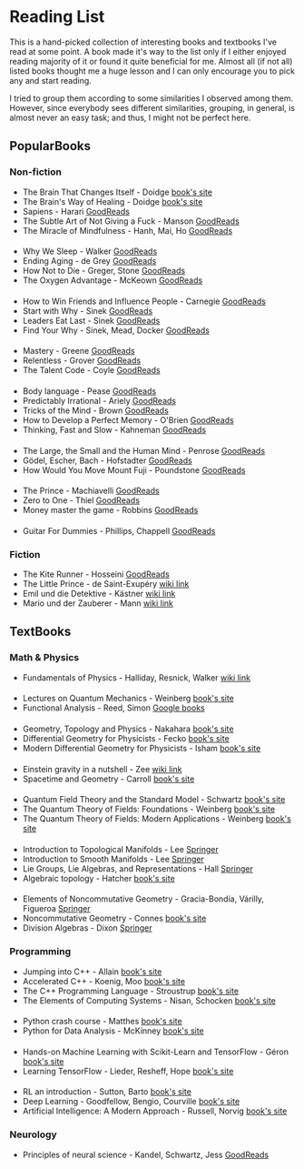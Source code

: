 # Reading List

This is a hand-picked collection of interesting books and textbooks I've read at some point. A book made it's way to the list only if I either enjoyed reading majority of it or found it quite beneficial for me. Almost all (if not all) listed books thought me a huge lesson and I can only encourage you to pick any and start reading.

I tried to group them according to some similarities I observed among them. However, since everybody sees different similarities, grouping, in general, is almost never an easy task; and thus, I might not be perfect here.

## PopularBooks

### Non-fiction

* The Brain That Changes Itself - Doidge [book's site](http://www.normandoidge.com/?page_id=1259)
* The Brain's Way of Healing - Doidge [book's site](http://www.normandoidge.com/?page_id=1042)
* Sapiens - Harari [GoodReads](https://www.goodreads.com/book/show/23692271-sapiens)
* The Subtle Art of Not Giving a Fuck - Manson [GoodReads](https://www.goodreads.com/book/show/28257707-the-subtle-art-of-not-giving-a-f-ck)
* The Miracle of Mindfulness - Hanh,  Mai, Ho [GoodReads](https://www.goodreads.com/book/show/95747.The_Miracle_of_Mindfulness)

####

* Why We Sleep - Walker [GoodReads](https://www.goodreads.com/book/show/34466963-why-we-sleep)
* Ending Aging - de Grey [GoodReads](https://www.goodreads.com/book/show/519781.Ending_Aging)
* How Not to Die - Greger, Stone [GoodReads](https://www.goodreads.com/book/show/25663961-how-not-to-die)
* The Oxygen Advantage - McKeown [GoodReads](https://www.goodreads.com/book/show/26533127-the-oxygen-advantage)

####

* How to Win Friends and Influence People - Carnegie [GoodReads](https://www.goodreads.com/book/show/4865.How_to_Win_Friends_and_Influence_People)
* Start with Why - Sinek [GoodReads](https://www.goodreads.com/book/show/7108725-start-with-why)
* Leaders Eat Last - Sinek [GoodReads](https://www.goodreads.com/book/show/16144853-leaders-eat-last)
* Find Your Why - Sinek, Mead, Docker [GoodReads](https://www.goodreads.com/book/show/29496432-find-your-why)

####

* Mastery - Greene [GoodReads](https://www.goodreads.com/book/show/13589182-mastery)
* Relentless - Grover [GoodReads](https://www.goodreads.com/book/show/17354208-relentless)
* The Talent Code  - Coyle [GoodReads](https://www.goodreads.com/book/show/5771014-the-talent-code)

####

* Body language - Pease [GoodReads](https://www.goodreads.com/book/show/262731.The_Definitive_Book_of_Body_Language)
* Predictably Irrational - Ariely [GoodReads](https://www.goodreads.com/book/show/8668400-a-taste-of-irrationality)
* Tricks of the Mind - Brown [GoodReads](https://www.goodreads.com/book/show/945683.Tricks_of_the_Mind)
* How to Develop a Perfect Memory - O'Brien [GoodReads](https://www.goodreads.com/book/show/2691332-how-to-develop-a-perfect-memory)
* Thinking, Fast and Slow - Kahneman [GoodReads](https://www.goodreads.com/book/show/11468377-thinking-fast-and-slow)

####

* The Large, the Small and the Human Mind - Penrose [GoodReads](https://www.goodreads.com/book/show/187101.The_Large_the_Small_and_the_Human_Mind)
* Gödel, Escher, Bach - Hofstadter [GoodReads](https://www.goodreads.com/book/show/24113.G_del_Escher_Bach)
* How Would You Move Mount Fuji - Poundstone [GoodReads](https://www.goodreads.com/book/show/205266.How_Would_You_Move_Mount_Fuji)

####

* The Prince - Machiavelli [GoodReads](https://www.goodreads.com/book/show/28862.The_Prince)
* Zero to One - Thiel [GoodReads](https://www.goodreads.com/book/show/18050143-zero-to-one)
* Money master the game - Robbins [GoodReads](https://www.goodreads.com/book/show/23014006-money-master-the-game)

####

* Guitar For Dummies - Phillips, Chappell [GoodReads](https://www.goodreads.com/book/show/299491.Guitar_For_Dummies)


### Fiction

* The Kite Runner - Hosseini [GoodReads](https://www.goodreads.com/book/show/77203.The_Kite_Runner)
* The Little Prince - de Saint-Exupéry [wiki link](https://en.wikipedia.org/wiki/The_Little_Prince)
* Emil und die Detektive - Kästner [wiki link](https://en.wikipedia.org/wiki/Emil_and_the_Detectives)
* Mario und der Zauberer - Mann [wiki link](https://en.wikipedia.org/wiki/Mario_and_the_Magician)

## TextBooks

### Math & Physics

* Fundamentals of Physics - Halliday, Resnick, Walker [wiki link](https://en.wikipedia.org/wiki/Fundamentals_of_Physics)

####

* Lectures on Quantum Mechanics - Weinberg [book's site](https://www.cambridge.org/core/books/lectures-on-quantum-mechanics/F739B9577D2473995024FA5E9ABA9B6C)
* Functional Analysis - Reed, Simon [Google books](https://books.google.de/books?id=rpFTTjxOYpsC)

####

* Geometry, Topology and Physics - Nakahara [book's site](https://www.crcpress.com/Geometry-Topology-and-Physics-Second-Edition/Nakahara/p/book/9780750306065)
* Differential Geometry for Physicists - Fecko [book's site](http://sophia.dtp.fmph.uniba.sk/~fecko/book.html)
* Modern Differential Geometry for Physicists  - Isham [book's site](https://www.worldscientific.com/worldscibooks/10.1142/3867)

####

* Einstein gravity in a nutshell - Zee [wiki link](https://en.wikipedia.org/wiki/Einstein_Gravity_in_a_Nutshell)
* Spacetime and Geometry - Carroll [book's site](https://www.preposterousuniverse.com/spacetimeandgeometry/)

####

* Quantum Field Theory and the Standard Model - Schwartz [book's site](https://schwartzqft.fas.harvard.edu/)
* The Quantum Theory of Fields: Foundations - Weinberg [book's site](https://www.cambridge.org/core/books/quantum-theory-of-fields/22986119910BF6A2EFE42684801A3BDF)
* The Quantum Theory of Fields: Modern Applications - Weinberg [book's site](https://www.cambridge.org/core/books/quantum-theory-of-fields/0E0C89894938BE38EE0BCCDB1BC857E5)

####

* Introduction to Topological Manifolds - Lee [Springer](http://www.springer.com/book/9781441979391)
* Introduction to Smooth Manifolds - Lee [Springer](http://www.springer.com/book/9781441999818)
* Lie Groups, Lie Algebras, and Representations - Hall [Springer](http://www.springer.com/book/9783319134666)
* Algebraic topology - Hatcher [book's site](https://www.math.cornell.edu/~hatcher/AT/ATpage.html)

####

* Elements of Noncommutative Geometry - Gracia-Bondía, Várilly, Figueroa [Springer](http://www.springer.com/book/9780817641245)
* Noncommutative Geometry - Connes [book's site](http://www.alainconnes.org/en/downloads.php)
* Division Algebras - Dixon [Springer](http://www.springer.com/de/book/9780792328902)


### Programming

* Jumping into C++ - Allain [book's site](https://www.cprogramming.com/c++book/)
* Accelerated C++ - Koenig, Moo [book's site](https://archive.org/details/AcceleratedCAndrewKoenigBarbaraE.Moo)
* The C++ Programming Language - Stroustrup [book's site](http://www.stroustrup.com/4th.html)
* The Elements of Computing Systems - Nisan, Schocken [book's site](https://www.nand2tetris.org)

####

* Python crash course - Matthes [book's site](https://nostarch.com/pythoncrashcourse)
* Python for Data Analysis - McKinney [book's site](http://wesmckinney.com/pages/book.html)

####

* Hands-on Machine Learning with Scikit-Learn and TensorFlow - Géron [book's site](http://shop.oreilly.com/product/0636920052289.do)
* Learning TensorFlow - Lieder, Resheff, Hope [book's site](http://shop.oreilly.com/product/0636920063698.do)

####

* RL an introduction - Sutton, Barto [book's site](http://incompleteideas.net/book/the-book-2nd.html)
* Deep Learning - Goodfellow, Bengio, Courville [book's site](http://www.deeplearningbook.org)
* Artificial Intelligence: A Modern Approach - Russell, Norvig [book's site](http://aima.cs.berkeley.edu)


### Neurology

* Principles of neural science - Kandel, Schwartz, Jess [GoodReads](https://en.wikipedia.org/wiki/Principles_of_Neural_Science)
